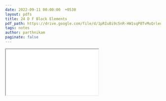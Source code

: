 ```yaml
---
date: 2022-09-11 00:00:00  +0530
layout: pdfs
title: 24 D F Block Elements
pdf_path: https://drive.google.com/file/d/1pRIuBi9c5nR-HW1sqP8TvMuQrleuV7ki/preview?usp=sharing
tags: notes
author: parthnikam
paginate: false
---
```


<iframe class="embed-pdf" src="{{ page.pdf_path }}#toolbar=0" seamless="seamless" scrolling="no" style="overflow:hidden"></iframe>
